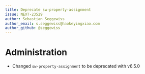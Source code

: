 ```yaml
---
title: Deprecate sw-property-assignment
issue: NEXT-23529
author: Sebastian Seggewiss
author_email: s.seggewiss@haokeyingxiao.com
author_github: @seggewiss
---
```

# Administration
* Changed `sw-property-assignment` to be deprecated with v6.5.0
